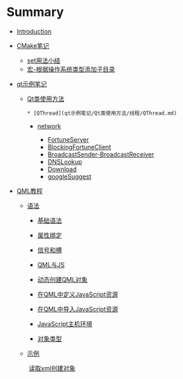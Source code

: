 # Summary

* [Introduction](README.md)

* [CMake笔记](CMake/README.md)
  
    * [set用法小结](CMake/set的用法小结.md)
    * [宏-根据操作系统类型添加子目录](CMake/宏-根据操作系统类型添加子目录.md)
    
* [qt示例笔记](qt示例笔记/README.md)
  * [Qt类使用方法](qt示例笔记/Qt类使用方法/README.md)
    
        * [QThread](qt示例笔记/Qt类使用方法/线程/QThread.md)
    
    * [network](qt示例笔记/network/README.md)
    	
    	* [FortuneServer](qt示例笔记/network/FortuneServer/README.md)
    	* [BlockingFortuneClient](qt示例笔记/network/BlockingFortuneClient/README.md)
    	* [BroadcastSender-BroadcastReceiver](qt示例笔记/network/BroadcastSender-BroadcastReceiver/README.md)
    	* [DNSLookup](qt示例笔记/network/DNSLookup/DNSLookup.md)
    	* [Download](qt示例笔记/network/Download/README.md)
    	* [googleSuggest](qt示例笔记/network/googlesuggest/README.md)
  
* [QML教程](./qml教程/README.md)

    * [语法]()
      * [基础语法](qml教程/语法/01基础语法.md)
      
      * [属性绑定](qml教程/语法/02属性绑定.md)
      
      * [信号和槽](qml教程/语法/03信号和槽.md)
      
      * [QML与JS](qml教程/语法/04QML与JS.md)
      
      * [动态创建QML对象](qml教程/语法/05动态创建QML对象.md)
      
      * [在QML中定义JavaScript资源](qml教程/语法/06在QML中定义JavaScript资源.md)
      
      * [在QML中导入JavaScript资源](qml教程/语法/07在QML中导入JavaScript资源.md)
      
      * [JavaScript主机环境](qml教程/语法/08JavaScript主机环境.md)
      
      * [对象类型](qml教程/语法/09对象类型.md)
      
    * [示例]()
      
      ​	[读取xml创建对象](qml教程/示例/01读取xml创建对象)


